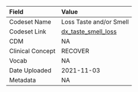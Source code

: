 |Field            |Value                   |
|:----------------|:-----------------------|
|Codeset Name     |Loss Taste and/or Smell |
|Codeset Link     |[dx_taste_smell_loss](https://github.com/PEDSnet/Variable-Dictionary/blob/main/conditions/dx_taste_smell_loss.csv)|
|CDM              |NA                      |
|Clinical Concept |RECOVER                 |
|Vocab            |NA                      |
|Date Uploaded    |2021-11-03              |
|Metadata         |NA                      |
